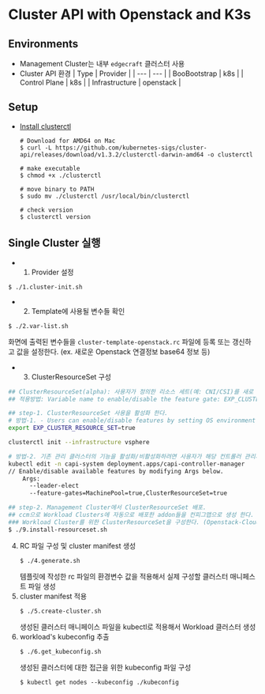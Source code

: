 # Cluster API with Openstack and K3s

## Environments

- Management Cluster는 내부 `edgecraft` 클러스터 사용
- Cluster API 환경
  | Type | Provider |
  | --- | --- |
  | BooBootstrap | k8s |
  | Control Plane | k8s |
  | Infrastructure | openstack |

## Setup

- [Install clusterctl](https://cluster-api.sigs.k8s.io/user/quick-start.html#install-clusterctl)

  ```shell
  # Download for AMD64 on Mac
  $ curl -L https://github.com/kubernetes-sigs/cluster-api/releases/download/v1.3.2/clusterctl-darwin-amd64 -o clusterctl

  # make executable
  $ chmod +x ./clusterctl

  # move binary to PATH
  $ sudo mv ./clusterctl /usr/local/bin/clusterctl

  # check version
  $ clusterctl version
  ```

## Single Cluster 실행
- 1. Provider 설정
```shell
$ ./1.cluster-init.sh
```

- 2. Template에 사용될 변수들 확인
```shell
$ ./2.var-list.sh
```
   화면에 출력된 변수들을 `cluster-template-openstack.rc` 파일에 등록 또는 갱신하고 값을 설정한다. (ex. 새로운 Openstack 연결정보 base64 정보 등)

- 3. ClusterResourceSet 구성
```sh 
## ClusterResourceSet(alpha): 사용자가 정의한 리소스 세트(예: CNI/CSI)를 새로 생성된/기존 클러스터와 일치하는 데 자동으로 적용하는 기능 제공
## 적용방법: Variable name to enable/disable the feature gate: EXP_CLUSTER_RESOURCE_SET

## step-1. ClusterResourceSet 사용을 활성화 한다.
# 방법-1. - Users can enable/disable features by setting OS environment variables before running clusterctl init
export EXP_CLUSTER_RESOURCE_SET=true

clusterctl init --infrastructure vsphere

# 방법-2. 기존 관리 클러스터의 기능을 활성화/비활성화하려면 사용자가 해당 컨트롤러 관리자 배포를 편집하면 됩니다.
kubectl edit -n capi-system deployment.apps/capi-controller-manager
// Enable/disable available features by modifying Args below.
    Args:
      --leader-elect
      --feature-gates=MachinePool=true,ClusterResourceSet=true

## step-2. Management Cluster에서 ClusterResourceSet 배포.
## ccm으로 Workload Clusters에 자동으로 배포한 addon들을 컨피그맵으로 생성 한다.
### Workload Cluster를 위한 ClusterResourceSet을 구성한다. (Openstack-Cloud-Controller-Manager, Calico)
$ ./9.install-resourceset.sh

```

4. RC 파일 구성 및 cluster manifest 생성
   ```shell
   $ ./4.generate.sh
   ```
   템플릿에 작성한 rc 파일의 환경변수 값을 적용해서 실제 구성할 클러스터 매니페스트 파일 생성
5. cluster manifest 적용
   ```shell
   $ ./5.create-cluster.sh
   ```
   생성된 클러스터 매니페이스 파일을 kubectl로 적용해서 Workload 클러스터 생성
6. workload's kubeconfig 추출
   ```shell
   $ ./6.get_kubeconfig.sh
   ```
   생성된 클러스터에 대한 접근을 위한 kubeconfig 파일 구성
   ```shell
   $ kubectl get nodes --kubeconfig ./kubeconfig
   ```
